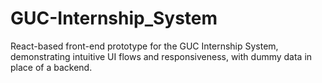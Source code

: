 # GUC-Internship_System
 React-based front-end prototype for the GUC Internship System, demonstrating intuitive UI flows and responsiveness, with dummy data in place of a backend.
